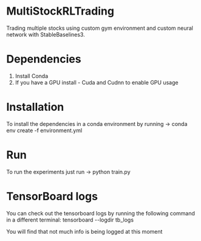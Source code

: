 # MultiStockRLTrading
Trading multiple stocks using custom gym environment and custom neural network with StableBaselines3.

# Dependencies

1) Install Conda
2) If you have a GPU install - Cuda and Cudnn to enable GPU usage 

# Installation
To install the dependencies in a conda environment by running -> conda env create -f environment.yml

# Run
To run the experiments just run -> python train.py

# TensorBoard logs
You can check out the tensorboard logs by running the following command in a different terminal:
tensorboard --logdir tb_logs

You will find that not much info is being logged at this moment
